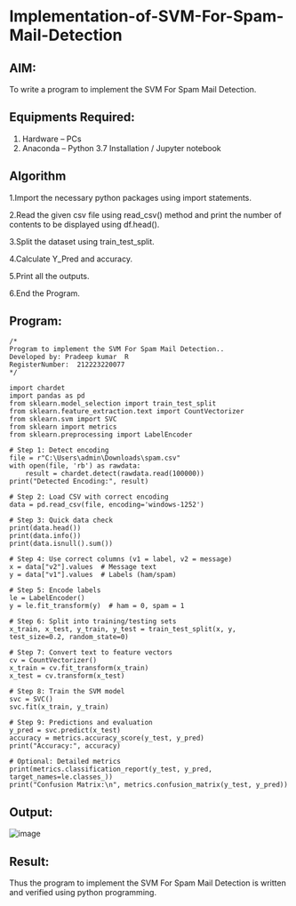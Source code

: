 # Implementation-of-SVM-For-Spam-Mail-Detection

## AIM:
To write a program to implement the SVM For Spam Mail Detection.

## Equipments Required:
1. Hardware – PCs
2. Anaconda – Python 3.7 Installation / Jupyter notebook

## Algorithm
1.Import the necessary python packages using import statements.

2.Read the given csv file using read_csv() method and print the number of contents to be displayed using df.head().

3.Split the dataset using train_test_split.

4.Calculate Y_Pred and accuracy.

5.Print all the outputs.

6.End the Program.

## Program:
```
/*
Program to implement the SVM For Spam Mail Detection..
Developed by: Pradeep kumar  R 
RegisterNumber:  212223220077
*/
```
```
import chardet
import pandas as pd
from sklearn.model_selection import train_test_split
from sklearn.feature_extraction.text import CountVectorizer
from sklearn.svm import SVC
from sklearn import metrics
from sklearn.preprocessing import LabelEncoder

# Step 1: Detect encoding
file = r"C:\Users\admin\Downloads\spam.csv"
with open(file, 'rb') as rawdata:
    result = chardet.detect(rawdata.read(100000))
print("Detected Encoding:", result)

# Step 2: Load CSV with correct encoding
data = pd.read_csv(file, encoding='windows-1252')

# Step 3: Quick data check
print(data.head())
print(data.info())
print(data.isnull().sum())

# Step 4: Use correct columns (v1 = label, v2 = message)
x = data["v2"].values  # Message text
y = data["v1"].values  # Labels (ham/spam)

# Step 5: Encode labels
le = LabelEncoder()
y = le.fit_transform(y)  # ham = 0, spam = 1

# Step 6: Split into training/testing sets
x_train, x_test, y_train, y_test = train_test_split(x, y, test_size=0.2, random_state=0)

# Step 7: Convert text to feature vectors
cv = CountVectorizer()
x_train = cv.fit_transform(x_train)
x_test = cv.transform(x_test)

# Step 8: Train the SVM model
svc = SVC()
svc.fit(x_train, y_train)

# Step 9: Predictions and evaluation
y_pred = svc.predict(x_test)
accuracy = metrics.accuracy_score(y_test, y_pred)
print("Accuracy:", accuracy)

# Optional: Detailed metrics
print(metrics.classification_report(y_test, y_pred, target_names=le.classes_))
print("Confusion Matrix:\n", metrics.confusion_matrix(y_test, y_pred))
```
## Output:
![image](https://github.com/user-attachments/assets/cf94b2a5-ddd6-4406-92c9-686f6ec2ea91)

## Result:
Thus the program to implement the SVM For Spam Mail Detection is written and verified using python programming.
